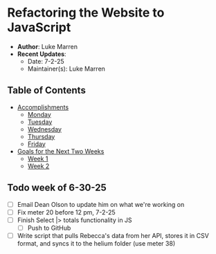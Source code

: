 # Refactoring the Website to JavaScript

- **Author**: Luke Marren
- **Recent Updates**:
  - Date: 7-2-25
  - Maintainer(s): Luke Marren

## Table of Contents

- [Accomplishments](#accomplishments---week-of-6-9-25)
    - [Monday](#monday-6-9)
    - [Tuesday](#tuesday-6-10)
    - [Wednesday](#wednesday-6-11)
    - [Thursday](#thursday-6-12)
    - [Friday](#friday-6-13)
- [Goals for the Next Two Weeks](#goals-for-the-next-two-weeks)
    - [Week 1](#week-1-6-16)
    - [Week 2](#week-2-6-23)

## Todo week of 6-30-25

- [ ] Email Dean Olson to update him on what we're working on
- [ ] Fix meter 20 before 12 pm, 7-2-25
- [ ] Finish Select |> totals functionality in JS
    - [ ] Push to GitHub
- [ ] Write script that pulls Rebecca's data from her API, stores it in CSV format, and syncs it to the helium folder (use meter 38)
